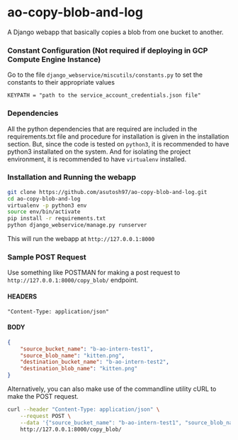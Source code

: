 # ao-copy-blob-and-log
A Django webapp that basically copies a blob from one bucket to another.

### Constant Configuration (Not required if deploying in GCP Compute Engine Instance)
Go to the file `django_webservice/miscutils/constants.py` to set the constants to their appropriate values

```python3
KEYPATH = "path to the service_account_credentials.json file"
```

### Dependencies
All the python dependencies that are required are included in the requirements.txt file and procedure for installation is given in the installation section. But, since the code is tested on `python3`, it is recommended to have python3 installated on the system. And for isolating the project environment, it is recommended to have `virtualenv` installed.

### Installation and Running the webapp

```bash
git clone https://github.com/asutosh97/ao-copy-blob-and-log.git
cd ao-copy-blob-and-log
virtualenv -p python3 env
source env/bin/activate
pip install -r requirements.txt
python django_webservice/manage.py runserver
```

This will run the webapp at `http://127.0.0.1:8000`

### Sample POST Request
Use something like POSTMAN for making a post request to `http://127.0.0.1:8000/copy_blob/` endpoint.

#### HEADERS
`"Content-Type: application/json"`

#### BODY
```json
{
    "source_bucket_name": "b-ao-intern-test1", 
    "source_blob_name": "kitten.png", 
    "destination_bucket_name": "b-ao-intern-test2", 
    "destination_blob_name": "kitten.png"
}
```

Alternatively, you can also make use of the commandline utility cURL to make the POST request.

```bash
curl --header "Content-Type: application/json" \
    --request POST \
    --data '{"source_bucket_name": "b-ao-intern-test1", "source_blob_name": "kitten.png", "destination_bucket_name": "b-ao-intern-test2", "destination_blob_name": "kitten.png"}' \
    http://127.0.0.1:8000/copy_blob/  
```

